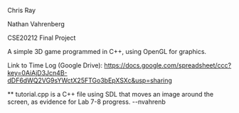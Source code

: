 Chris Ray

Nathan Vahrenberg

CSE20212 Final Project



A simple 3D game programmed in C++, using OpenGL for graphics.

Link to Time Log (Google Drive): https://docs.google.com/spreadsheet/ccc?key=0AiAjD3Jcn4B-dDF6dWQ2VG9sYWctX25FTGo3bEpXSXc&usp=sharing

** tutorial.cpp is a C++ file using SDL that moves an image around the screen, as evidence for Lab 7-8 progress. --nvahrenb
